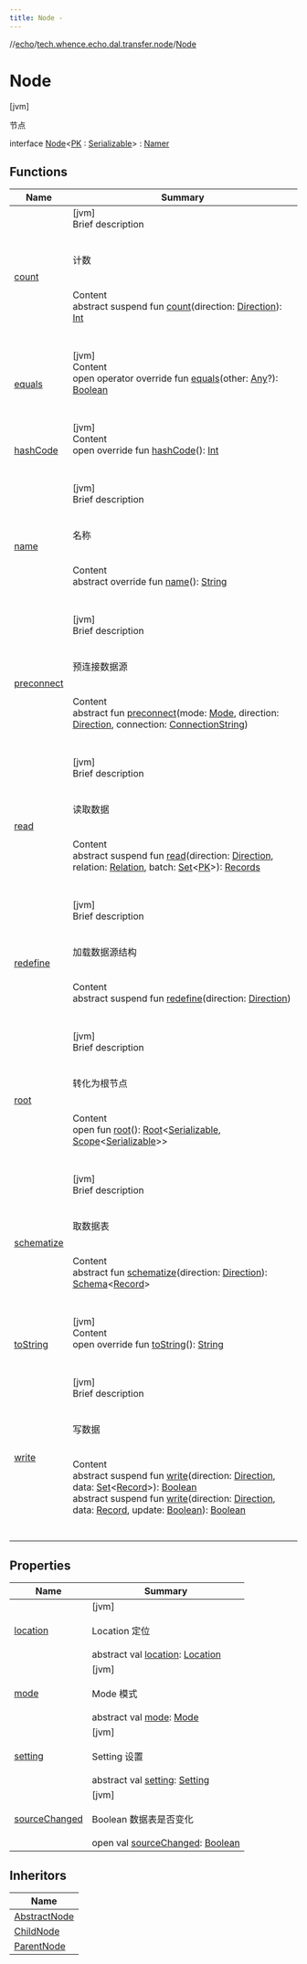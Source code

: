 ```yaml
---
title: Node -
---
```

//[echo](../../index.md)/[tech.whence.echo.dal.transfer.node](../index.md)/[Node](index.md)



# Node  
 [jvm] 

节点

interface [Node](index.md)<[PK](index.md) : [Serializable](https://docs.oracle.com/javase/8/docs/api/java/io/Serializable.html)> : [Namer](../../tech.whence.echo.definition/-namer/index.md)   


## Functions  
  
|  Name|  Summary| 
|---|---|
| [count](count.md)| [jvm]  <br>Brief description  <br><br><br>计数<br><br>  <br>Content  <br>abstract suspend fun [count](count.md)(direction: [Direction](../-direction/index.md)): [Int](https://kotlinlang.org/api/latest/jvm/stdlib/kotlin/-int/index.html)  <br><br><br>
| [equals](../../tech.whence.echo.webclient.response.exception/-response-unrecognized-exception/index.md#kotlin/Any/equals/#kotlin.Any?/PointingToDeclaration/)| [jvm]  <br>Content  <br>open operator override fun [equals](../../tech.whence.echo.webclient.response.exception/-response-unrecognized-exception/index.md#kotlin/Any/equals/#kotlin.Any?/PointingToDeclaration/)(other: [Any](https://kotlinlang.org/api/latest/jvm/stdlib/kotlin/-any/index.html)?): [Boolean](https://kotlinlang.org/api/latest/jvm/stdlib/kotlin/-boolean/index.html)  <br><br><br>
| [hashCode](../../tech.whence.echo.webclient.response.exception/-response-unrecognized-exception/index.md#kotlin/Any/hashCode/#/PointingToDeclaration/)| [jvm]  <br>Content  <br>open override fun [hashCode](../../tech.whence.echo.webclient.response.exception/-response-unrecognized-exception/index.md#kotlin/Any/hashCode/#/PointingToDeclaration/)(): [Int](https://kotlinlang.org/api/latest/jvm/stdlib/kotlin/-int/index.html)  <br><br><br>
| [name](../../tech.whence.echo.definition/-namer/name.md)| [jvm]  <br>Brief description  <br><br><br>名称<br><br>  <br>Content  <br>abstract override fun [name](../../tech.whence.echo.definition/-namer/name.md)(): [String](https://kotlinlang.org/api/latest/jvm/stdlib/kotlin/-string/index.html)  <br><br><br>
| [preconnect](preconnect.md)| [jvm]  <br>Brief description  <br><br><br>预连接数据源<br><br>  <br>Content  <br>abstract fun [preconnect](preconnect.md)(mode: [Mode](../../tech.whence.echo.dal.transfer/-mode/index.md), direction: [Direction](../-direction/index.md), connection: [ConnectionString](../../tech.whence.echo.dal.connection/-connection-string/index.md))  <br><br><br>
| [read](read.md)| [jvm]  <br>Brief description  <br><br><br>读取数据<br><br>  <br>Content  <br>abstract suspend fun [read](read.md)(direction: [Direction](../-direction/index.md), relation: [Relation](../../tech.whence.echo.dal.transfer/-relation/index.md), batch: [Set](https://kotlinlang.org/api/latest/jvm/stdlib/kotlin.collections/-set/index.html)<[PK](index.md)>): [Records](../../tech.whence.echo.dal.entity/index.md#tech.whence.echo.dal.entity/Records///PointingToDeclaration/)  <br><br><br>
| [redefine](redefine.md)| [jvm]  <br>Brief description  <br><br><br>加载数据源结构<br><br>  <br>Content  <br>abstract suspend fun [redefine](redefine.md)(direction: [Direction](../-direction/index.md))  <br><br><br>
| [root](root.md)| [jvm]  <br>Brief description  <br><br><br>转化为根节点<br><br>  <br>Content  <br>open fun [root](root.md)(): [Root](../-root/index.md)<[Serializable](https://docs.oracle.com/javase/8/docs/api/java/io/Serializable.html), [Scope](../../tech.whence.echo.dal.transfer.scope/-scope/index.md)<[Serializable](https://docs.oracle.com/javase/8/docs/api/java/io/Serializable.html)>>  <br><br><br>
| [schematize](schematize.md)| [jvm]  <br>Brief description  <br><br><br>取数据表<br><br>  <br>Content  <br>abstract fun [schematize](schematize.md)(direction: [Direction](../-direction/index.md)): [Schema](../../tech.whence.echo.dal.schema/-schema/index.md)<[Record](../../tech.whence.echo.dal.entity/-record/index.md)>  <br><br><br>
| [toString](../../tech.whence.echo.webclient.response.exception/-response-unrecognized-exception/index.md#kotlin/Any/toString/#/PointingToDeclaration/)| [jvm]  <br>Content  <br>open override fun [toString](../../tech.whence.echo.webclient.response.exception/-response-unrecognized-exception/index.md#kotlin/Any/toString/#/PointingToDeclaration/)(): [String](https://kotlinlang.org/api/latest/jvm/stdlib/kotlin/-string/index.html)  <br><br><br>
| [write](write.md)| [jvm]  <br>Brief description  <br><br><br>写数据<br><br>  <br>Content  <br>abstract suspend fun [write](write.md)(direction: [Direction](../-direction/index.md), data: [Set](https://kotlinlang.org/api/latest/jvm/stdlib/kotlin.collections/-set/index.html)<[Record](../../tech.whence.echo.dal.entity/-record/index.md)>): [Boolean](https://kotlinlang.org/api/latest/jvm/stdlib/kotlin/-boolean/index.html)  <br>abstract suspend fun [write](write.md)(direction: [Direction](../-direction/index.md), data: [Record](../../tech.whence.echo.dal.entity/-record/index.md), update: [Boolean](https://kotlinlang.org/api/latest/jvm/stdlib/kotlin/-boolean/index.html)): [Boolean](https://kotlinlang.org/api/latest/jvm/stdlib/kotlin/-boolean/index.html)  <br><br><br>


## Properties  
  
|  Name|  Summary| 
|---|---|
| [location](index.md#tech.whence.echo.dal.transfer.node/Node/location/#/PointingToDeclaration/)|  [jvm] <br><br>Location 定位<br><br>abstract val [location](index.md#tech.whence.echo.dal.transfer.node/Node/location/#/PointingToDeclaration/): [Location](../-location/index.md)   <br>
| [mode](index.md#tech.whence.echo.dal.transfer.node/Node/mode/#/PointingToDeclaration/)|  [jvm] <br><br>Mode 模式<br><br>abstract val [mode](index.md#tech.whence.echo.dal.transfer.node/Node/mode/#/PointingToDeclaration/): [Mode](../../tech.whence.echo.dal.transfer/-mode/index.md)   <br>
| [setting](index.md#tech.whence.echo.dal.transfer.node/Node/setting/#/PointingToDeclaration/)|  [jvm] <br><br>Setting 设置<br><br>abstract val [setting](index.md#tech.whence.echo.dal.transfer.node/Node/setting/#/PointingToDeclaration/): [Setting](../../tech.whence.echo.dal.transfer.project/-setting/index.md)   <br>
| [sourceChanged](index.md#tech.whence.echo.dal.transfer.node/Node/sourceChanged/#/PointingToDeclaration/)|  [jvm] <br><br>Boolean 数据表是否变化<br><br>open val [sourceChanged](index.md#tech.whence.echo.dal.transfer.node/Node/sourceChanged/#/PointingToDeclaration/): [Boolean](https://kotlinlang.org/api/latest/jvm/stdlib/kotlin/-boolean/index.html)   <br>


## Inheritors  
  
|  Name| 
|---|
| [AbstractNode](../-abstract-node/index.md)
| [ChildNode](../-child-node/index.md)
| [ParentNode](../-parent-node/index.md)

